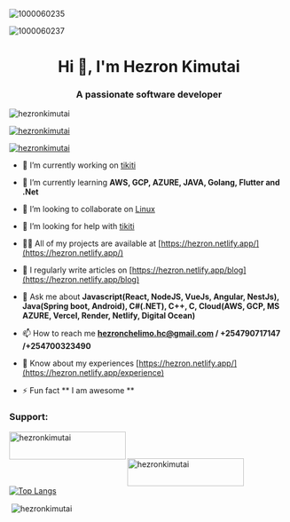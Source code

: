 ![1000060235](https://github.com/user-attachments/assets/a0bb99f7-cb84-45f6-90a0-51ad68c0036e)

![1000060237](https://github.com/user-attachments/assets/a2211ae1-5856-4f46-82f1-3f8479a9dcdc)



<h1 align="center">Hi 👋, I'm Hezron Kimutai</h1>
<h3 align="center">A passionate software developer</h3>

<p align="left"> <img src="https://komarev.com/ghpvc/?username=hezronkimutai&label=Profile%20views&color=0e75b6&style=flat" alt="hezronkimutai" /> </p>

<p align="left"> <a href="https://github.com/ryo-ma/github-profile-trophy"><img src="https://github-profile-trophy.vercel.app/?username=hezronkimutai" alt="hezronkimutai" /></a> </p>

<p align="left"> <a href="https://x.com/ArapNyongiot" target="blank"><img src="https://img.shields.io/twitter/follow/hezronkimutai?logo=twitter&style=for-the-badge" alt="hezronkimutai" /></a> </p>

- 🔭 I’m currently working on [tikiti](https://github.com/hezronkimutai/hezronkimutai/)

- 🌱 I’m currently learning **AWS, GCP, AZURE, JAVA, Golang, Flutter and .Net**

- 👯 I’m looking to collaborate on [Linux](https://github.com/torvalds/linux)

- 🤝 I’m looking for help with [tikiti](https://tikiti-theta.vercel.app/)

- 👨‍💻 All of my projects are available at [https://hezron.netlify.app/](https://hezron.netlify.app/)

- 📝 I regularly write articles on [https://hezron.netlify.app/blog](https://hezron.netlify.app/blog)

- 💬 Ask me about **Javascript(React, NodeJS, VueJs, Angular, NestJs), Java(Spring boot, Android), C#(.NET), C++, C, Cloud(AWS, GCP, MS AZURE, Vercel, Render, Netlify, Digital Ocean)**

- 📫 How to reach me **hezronchelimo.hc@gmail.com / +254790717147 /+254700323490**

- 📄 Know about my experiences [https://hezron.netlify.app/](https://hezron.netlify.app/experience)

- ⚡ Fun fact ** I am awesome **

<h3 align="left">Support:</h3>
<a href="buymeacoffee.com/hezronchel6"> <img align="left" src="https://cdn.buymeacoffee.com/buttons/v2/default-yellow.png" height="50" width="210" alt="hezronkimutai" /></a><br><br>

<a href="https://ko-fi.com/hezronchelimo"> <img align="left" src="https://cdn.ko-fi.com/cdn/kofi3.png?v=3" height="50" width="210" alt="hezronkimutai" /></a><br><br>

[![Top Langs](https://github-readme-stats.vercel.app/api/top-langs/?username=hezronkimutai)](https://github.com/hezronkimutai/github-readme-stats)


&nbsp;<img align="center" src="https://github-readme-stats.vercel.app/api?username=hezronkimutai&show_icons=true&locale=en" alt="hezronkimutai" /><br><br>

